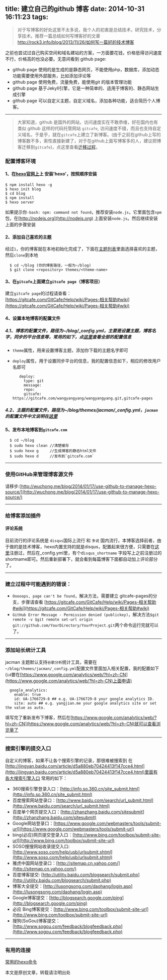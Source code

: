 title: 建立自己的github 博客
date: 2014-10-31 16:11:23
tags:
---

> 对于写博客的好处这里不太多说，我个人的初衷是总结技术，研究技术，分享技术。推荐一篇总结如何写博客好的文章 http://rock3.info/blog/2013/11/26/如何写一篇好的技术博客

之前也尝试过自己购买空间和域名建站的方案，一方面要花钱，价格低得访问速度不行，价格高的也没必要。无意间看到 github page:

- github page 使用的是生成的是静态网页，不能使用php，数据库，添加动态功能需要使用外部服务，比如添加评论等
- github page 使用免费，流量免费，能使用git 的版本管理功能
- github page 基于Jekyll引擎，它是一种简单的、适用于博客的、静态网站生成引擎
- github page 可以自定义主题，自定义域名，添加各种功能，适合简历个人博客。

---

> 大家知道，github 是国外的网站，访问速度实在不敢恭维，好在国内也有类似 github 这样的代码托管网站 `gitcafe`, 访问速度不错，而且也支持自定义域名，于是乎，就在`gitcafe`上建立了新博客。(由于之前在github上写的博客数不多，索性直接新建了，对于在github上面写博客多的人，建议把博客迁移到`gitcafe`)，点这里查看[迁移过程](blog.devtang.com/blog/2014/06/02/use-gitcafe-to-host-blog)。

### 配置博客环境
#### 1、在[hexo官网上](http://hexo.io)上 安装'hexo'，按照顺序安装
    $ npm install hexo -g
    $ hexo init blog
    $ cd blog
    $ npm install
    $ hexo server
如果提示你`-bash: npm: command not found`，推荐安装`node.js`，它里面包含`npm`包，在[http://nodejs.org](http://nodejs.org) 上面安装`node.js`。然后继续安装上面的步骤安装
#### 2、添加自己喜欢的主题
经过`1`，你的博客就在本地初始化完成了，下面在[主题列表](https://github.com/tommy351/hexo/wiki/Themes)里面选择喜欢的主题，然后`clone`到本地
      
      $ cd ~/blog (你的博客路径，一般为~/blog)
      $ git clone <repository> themes/<theme-name>
     
#### 3、在`gitcafe`上面建立`gitcafe page`（博客项目）
建立`gitcafe page`的过程请查看：[https://gitcafe.com/GitCafe/Help/wiki/Pages-相关帮助#wiki](https://gitcafe.com/GitCafe/Help/wiki/Pages-相关帮助#wiki)

#### 4、设置本地博客的配置文件

##### 4.1、博客的配置文件，路径为~/blog/_config.yml，主要是设置主题，博客名字，同步的平台信息等，常用的如下，点[这里](http://hexo.io/docs/configuration.html)查看全部的配置信息
- `theme`属性，用来设置博客主题，添加你下载的主题名字即可
- `deploy`属性，用于设置同步平台的信息，我的配置信息如下，相应的修改用户名即可
                
         deploy:
           type: git
           message: 
           repo:
           gitcafe: https://gitcafe.com/wangyangyang/wangyangyang.git,gitcafe-pages

##### 4.2、主题的配置文件，路径为~/blog/themes/jacman/_config.yml，`jacman`的配置文件中文说明在[这里](https://github.com/wuchong/jacman/wiki/How-To-Use-Jacman-(中文))
#### 5、发布本地博客到`gitcafe.com`
      $ cd ~/blog
      $ sudo hexo clean //清楚缓存
      $ sudo hexo g     //生成博客的静态html文件
      $ sudo hexo d     //发布到`gitcafe.com`
   
---
### 使用GitHub来管理博客源文件

 请移步:[http://wuchong.me/blog/2014/01/17/use-github-to-manage-hexo-source/](http://wuchong.me/blog/2014/01/17/use-github-to-manage-hexo-source/)  
 
---
### 给博客添加插件

#### 评论系统
目前流行的评论系统是 `disqus`国际上流行 和 `多说` 国内流行，本博客选择前者，由于做的是技术博客，hexo内置支持的就是disqus，配置起来很方便，只需要在[这里](http://disqus.com/)注册过，然后在_config.yml里，有个d`isqus_shortname` 字段写上之前注册过的shortname即可。然后重新部署下，就会看到每篇博客下面都自动加上评论部分了。

---
### 建立过程中可能遇到的错误：

- `Ooooops, page can't be found`，解决方法，需要建立 gitcafe-pages的分支，步骤请查看 [https://gitcafe.com/GitCafe/Help/wiki/Pages-相关帮助#wiki](https://gitcafe.com/GitCafe/Help/wiki/Pages-相关帮助#wiki)
- `GitHub Error Message - Permission denied (publickey)`，解决方法`$git remote -v $git remote set-url origin git://github.com/YourDirectory/YourProject.git`两个命令运行完就可以了。

---
### 添加站长统计工具
jacman 主题默认支持`谷歌分析`统计工具，需要在`~/blog/themes/jacman/_config.yml`配置文件里面加入相关配置，我的配置如下(`id`要在[https://www.google.com/analytics/web/?hl=zh-CN](https://www.google.com/analytics/web/?hl=zh-CN)上面申请)
       
      google_analytics:
        enable: true
        id: UA-1766729-8 ## e.g. UA-1766729-8 your google analytics ID.
        site: auto ## e.g. yangjian.me your google analytics site or set the value as auto.
        
填写完了重新发布下博客，然后在[https://www.google.com/analytics/web/?hl=zh-CN](https://www.google.com/analytics/web/?hl=zh-CN)就可以查看浏览量了

---
### 搜索引擎的提交入口
自定义的博客，如果不让各个搜索引擎的记录，那很难被搜索到
在[http://jingyan.baidu.com/article/d5a880eb70424413f147cce4.html](http://jingyan.baidu.com/article/d5a880eb70424413f147cce4.html)里面有各大搜索引擎入口
常用的如下：

- 360搜索引擎登录入口：[http://info.so.360.cn/site_submit.html](http://info.so.360.cn/site_submit.html)
- 百度搜索网站登录口：[http://www.baidu.com/search/url_submit.html](http://www.baidu.com/search/url_submit.html)
- 百度单个网页提交入口：[http://zhanzhang.baidu.com/sitesubmit](http://zhanzhang.baidu.com/sitesubmit)
- Google网站登录口：[https://www.google.com/webmasters/tools/submit-url](https://www.google.com/webmasters/tools/submit-url)
- bing(必应)网页提交登录入口：[http://www.bing.com/toolbox/submit-site-url](http://www.bing.com/toolbox/submit-site-url)
- SOSO搜搜网站收录提交入口: [http://www.soso.com/help/usb/urlsubmit.shtml](http://www.soso.com/help/usb/urlsubmit.shtml)
- 雅虎中国网站登录口：[http://sitemap.cn.yahoo.com/](http://sitemap.cn.yahoo.com/)
- 百度博客提交: [http://utility.baidu.com/blogsearch/submit.php](http://utility.baidu.com/blogsearch/submit.php)
- 博客大全提交：[http://lusongsong.com/daohang/login.asp](http://lusongsong.com/daohang/login.asp)
- Google博客提交：[http://blogsearch.google.com/ping](http://blogsearch.google.com/ping)
- 必应 Bing博客提交：[http://www.bing.com/toolbox/submit-site-url](http://www.bing.com/toolbox/submit-site-url)
- 搜狗(SoGou)博客提交：[http://www.sogou.com/feedback/blogfeedback.php](http://www.sogou.com/feedback/blogfeedback.php)


---
### 有用的连接
[常用的hexo命令](http://hexo.io/docs/commands.html)

本文是原创文章，转载请注明出处